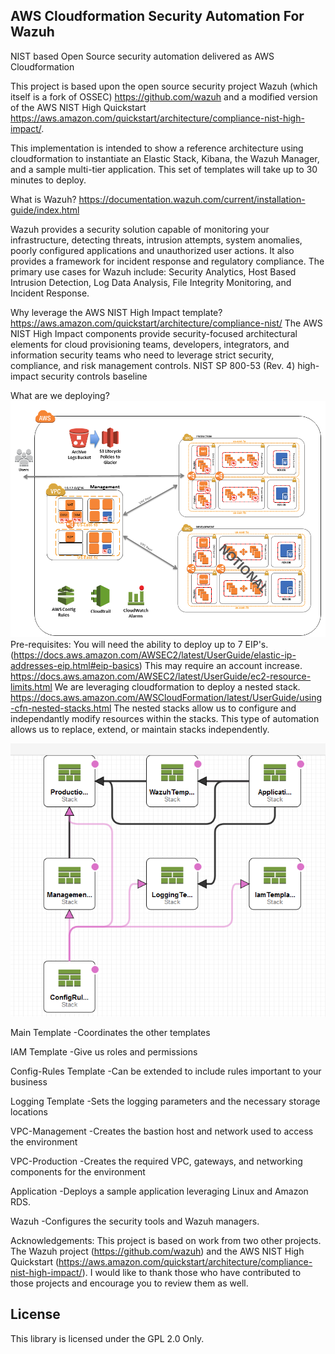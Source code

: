 ## AWS Cloudformation Security Automation For Wazuh

NIST based Open Source security automation delivered as AWS Cloudformation

This project is based upon the open source security project Wazuh (which itself is a fork of OSSEC) https://github.com/wazuh and a modified version of the AWS NIST High Quickstart https://aws.amazon.com/quickstart/architecture/compliance-nist-high-impact/.

This implementation is intended to show a reference architecture using cloudformation to instantiate an Elastic Stack, Kibana, the Wazuh Manager, and a sample multi-tier application.  This set of templates will take up to 30 minutes to deploy.

What is Wazuh?  https://documentation.wazuh.com/current/installation-guide/index.html

Wazuh provides a security solution capable of monitoring your infrastructure, detecting threats, intrusion attempts, system anomalies, poorly configured applications and unauthorized user actions. It also provides a framework for incident response and regulatory compliance. 
The primary use cases for Wazuh include: Security Analytics, Host Based Intrusion Detection, Log Data Analysis, File Integrity Monitoring, and Incident Response.

Why leverage the AWS NIST High Impact template? https://aws.amazon.com/quickstart/architecture/compliance-nist/
The AWS NIST High Impact components provide security-focused architectural elements for cloud provisioning teams, developers, integrators, and information security teams who need to leverage strict security, compliance, and risk management controls. NIST SP 800-53 (Rev. 4) high-impact security controls baseline

What are we deploying?
![](nist-high-on-aws-architecture.png)
Pre-requisites: You will need the ability to deploy up to 7 EIP's. (https://docs.aws.amazon.com/AWSEC2/latest/UserGuide/elastic-ip-addresses-eip.html#eip-basics)  This may require an account increase. https://docs.aws.amazon.com/AWSEC2/latest/UserGuide/ec2-resource-limits.html
We are leveraging cloudformation to deploy a nested stack. https://docs.aws.amazon.com/AWSCloudFormation/latest/UserGuide/using-cfn-nested-stacks.html
The nested stacks allow us to configure and independantly modify resources within the stacks.  This type of automation allows us to replace, extend, or maintain stacks independently.

![](nestedstack.png)

Main Template -Coordinates the other templates

IAM Template -Give us roles and permissions

Config-Rules Template -Can be extended to include rules important to your business

Logging Template -Sets the logging parameters and the necessary storage locations

VPC-Management -Creates the bastion host and network used to access the environment

VPC-Production -Creates the required VPC, gateways, and networking components for the environment

Application -Deploys a sample application leveraging Linux and Amazon RDS.

Wazuh -Configures the security tools and Wazuh managers.

Acknowledgements:
This project is based on work from two other projects.  The Wazuh project (https://github.com/wazuh) and the AWS NIST High Quickstart (https://aws.amazon.com/quickstart/architecture/compliance-nist-high-impact/).  I would like to thank those who have contributed to those projects and encourage you to review them as well.

## License

This library is licensed under the GPL 2.0 Only.

